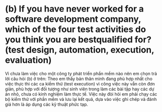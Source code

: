 # (b) If you have never worked for a software development company, which of the four test activities do you think you are bestqualified for? (test design, automation, execution, evaluation)

Vì chưa làm việc cho một công ty phát triển phần mềm nào nên em chọn trả lời câu hỏi (b) ở trên:
Theo em thấy bản thân mình đang phù hợp nhất cho việc thực thi các ca kiểm thử (test execution) vì công việc này vẫn còn đơn giản, phù hợp với đối tượng như sinh viên trong làm các bài tập hay các dự án nhỏ, chưa có kinh nghiệm làm thực tế. Việc này đòi hỏi em phải chạy các bộ kiểm thử với phần mềm và lưu lại kết quả, dựa vào việc ghi chép và đánh giá hơn là áp dụng các kỹ thuật phức tạp.
